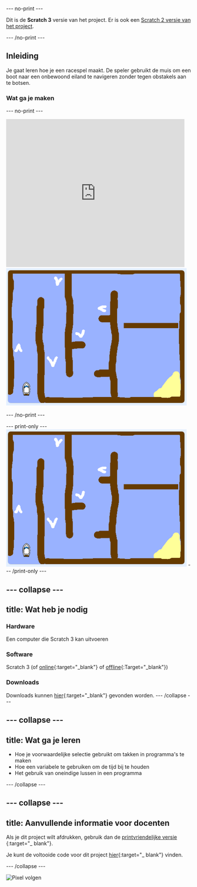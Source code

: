 \--- no-print \---

Dit is de **Scratch 3** versie van het project. Er is ook een [Scratch 2 versie van het project](https://projects.raspberrypi.org/en/projects/boat-race-scratch2).

\--- /no-print \---

## Inleiding

Je gaat leren hoe je een racespel maakt. De speler gebruikt de muis om een ​​boot naar een onbewoond eiland te navigeren zonder tegen obstakels aan te botsen.

### Wat ga je maken

\--- no-print \---

<div class="scratch-preview">
  <iframe allowtransparency="true" width="485" height="402" src="https://scratch.mit.edu/projects/embed/276662533/?autostart=false" frameborder="0" scrolling="no"></iframe>
  <img src="images/boat_race_demo.png">
</div>

\--- /no-print \---

\--- print-only \--- ![boat race demo](images/boat_race_demo.png) \--- /print-only \---

## \--- collapse \---

## title: Wat heb je nodig

### Hardware

Een computer die Scratch 3 kan uitvoeren

### Software

Scratch 3 (of [online](https://rpf.io/scratchon){:target="_blank"} of [offline](https://rpf.io/scratchoff){:Target="_blank"})

### Downloads

Downloads kunnen [hier](http://rpf.io/p/en/boat-race-go){:target="_blank"} gevonden worden. \--- /collapse \---

## \--- collapse \---

## title: Wat ga je leren

+ Hoe je voorwaardelijke selectie gebruikt om takken in programma's te maken
+ Hoe een variabele te gebruiken om de tijd bij te houden
+ Het gebruik van oneindige lussen in een programma

\--- /collapse \---

## \--- collapse \---

## title: Aanvullende informatie voor docenten

Als je dit project wilt afdrukken, gebruik dan de [ printvriendelijke versie ](https://projects.raspberrypi.org/en/projects/boat-race/print) {:target="_ blank"}.

Je kunt de voltooide code voor dit project [hier](http://rpf.io/p/en/boat-race-get){:target="_ blank"} vinden.

\--- /collapse \---

![Pixel volgen](https://code.org/api/hour/begin_codeclub_boatrace.png)
